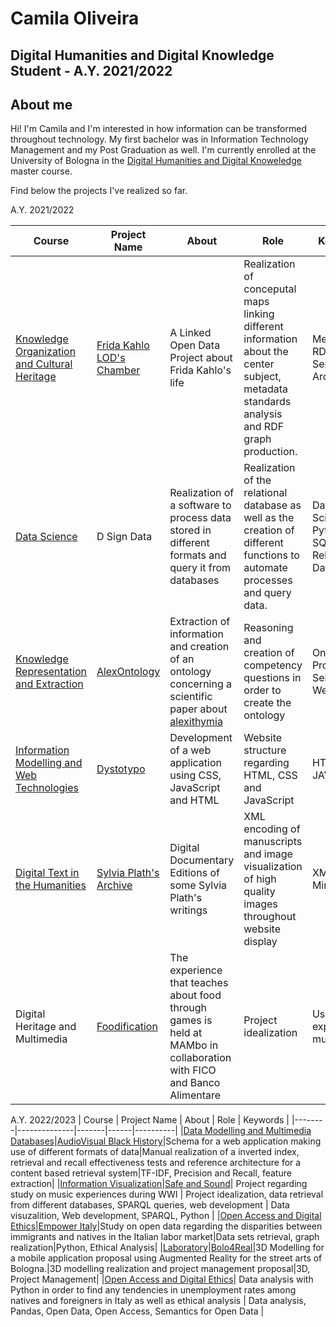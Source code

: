 # Camila Oliveira

## Digital Humanities and Digital Knowledge Student - A.Y. 2021/2022

## About me

Hi! I'm Camila and I'm interested in how information can be transformed throughout technology. My first bachelor was in Information Technology Management and my Post Graduation as well. I'm currently enrolled at the University of Bologna in the [Digital Humanities and Digital Knoweledge](https://corsi.unibo.it/2cycle/DigitalHumanitiesKnowledge) master course. 

Find below the projects I've realized so far.

A.Y. 2021/2022

| Course | Project Name | About | Role | Keywords |
|--------|--------------|-------|------|----------|
|[Knowledge Organization and Cultural Heritage](https://www.unibo.it/en/teaching/course-unit-catalogue?codiceMateria=92981&annoAccademico=2021&codiceCorso=9224&single=True&search=True)|[Frida Kahlo LOD's Chamber](https://fridakahlolodchamber.netlify.app/)|A Linked Open Data Project about Frida Kahlo's life|Realization of conceputal maps linking different information about the center subject, metadata standards analysis and RDF graph production.|Metadata, RDF, Semantic Archives|
|[Data Science](https://www.unibo.it/en/teaching/course-unit-catalogue?codiceMateria=95780&annoAccademico=2021&codiceCorso=9224&single=True&search=True)|D Sign Data|Realization of a software to process data stored in different formats and query it from databases|Realization of the relational database as well as the creation of different functions to automate processes and query data.|Data Science, Python, SQL, Relational Database|
|[Knowledge Representation and Extraction](https://www.unibo.it/en/teaching/course-unit-catalogue?codiceMateria=85446&annoAccademico=2021&codiceCorso=9224&single=True&search=True)|[AlexOntology](https://alexontlogy.github.io/AlexOntology/)|Extraction of information and creation of an ontology concerning a scientific paper about [alexithymia](https://royalsocietypublishing.org/doi/full/10.1098/rsos.150664)|Reasoning and creation of competency questions in order to create the ontology|Ontology, Protegè, Semantic Web|
|[Information Modelling and Web Technologies](https://www.unibo.it/en/teaching/course-unit-catalogue?codiceMateria=85445&annoAccademico=2021&codiceCorso=9224&single=True&search=True)|[Dystotypo](https://dystotypo.github.io/dystotypo/index.html)|Development of a web application using CSS, JavaScript and HTML|Website structure regarding HTML, CSS and JavaScript|HTML, CSS, JAVASCRIPT|
|[Digital Text in the Humanities](https://www.unibo.it/en/teaching/course-unit-catalogue?codiceMateria=85448&annoAccademico=2021&codiceCorso=9224&single=True&search=True)|[Sylvia Plath's Archive](https://sylviaplath-archive.github.io/SylviaPlath-Archive/)|Digital Documentary Editions of some Sylvia Plath's writings|XML encoding of manuscripts and image visualization of high quality images throughout website display|XML, HTML, Mirador|
| Digital Heritage and Multimedia | [Foodification](https://www.figma.com/proto/9Du4hwz2mYIZfWpqKENnaf/FOODIFICATION?page-id=0%3A1&node-id=4-3&viewport=-216%2C367%2C0.66&scaling=scale-down&starting-point-node-id=4%3A3) | The experience that teaches about food through games is held at MAMbo in collaboration with FICO and Banco Alimentare | Project idealization | User experience, museology |

A.Y. 2022/2023
| Course | Project Name | About | Role | Keywords |
|--------|--------------|-------|------|----------|
|[Data Modelling and Multimedia Databases](https://www.unibo.it/en/teaching/course-unit-catalogue?codiceMateria=93425&annoAccademico=2021&codiceCorso=9224&single=True&search=True)|[AudioVisual Black History](https://www.canva.com/design/DAFb3s6ozaA/cPIAGrPYk7fL92FsVKGNpw/view?utm_content=DAFb3s6ozaA&utm_campaign=designshare&utm_medium=link&utm_source=publishsharelink)|Schema for a web application making use of different formats of data|Manual realization of a inverted index, retrieval and recall effectiveness tests and reference architecture for a content based retrieval system|TF-IDF, Precision and Recall, feature extraction|
|[Information Visualization](https://www.unibo.it/en/teaching/course-unit-catalogue/course-unit/2022/467047)|[Safe and Sound](https://safeandsoundinfoviz.github.io/safe_and_sound/)| Project regarding study on music experiences during WWI | Project idealization, data retrieval from different databases, SPARQL queries, web development | Data visuzalition, Web development, SPARQL, Python |
|[Open Access and Digital Ethics](https://www.unibo.it/en/teaching/course-unit-catalogue?codiceMateria=85459&annoAccademico=2021&codiceCorso=9224&single=True&search=True)|[Empower Italy](https://openaccesstoimmigrants.github.io/EmpowerItaly/)|Study on open data regarding the disparities between immigrants and natives in the Italian labor market|Data sets retrieval, graph realization|Python, Ethical Analysis|
|[Laboratory](https://www.unibo.it/en/teaching/course-unit-catalogue/course-unit/2021/424790)|[Bolo4Real](https://www.canva.com/design/DAFlo43y5xM/VDi5dtpSQ5SL9KoYzD-7vQ/view?utm_content=DAFlo43y5xM&utm_campaign=designshare&utm_medium=link&utm_source=publishsharelink)|3D Modelling for a mobile application proposal using Augmented Reality for the street arts of Bologna.|3D modelling realization and project management proposal|3D, Project Management|
|[Open Access and Digital Ethics](https://www.unibo.it/it/didattica/insegnamenti/insegnamento/2022/424645)| Data analysis with Python in order to find any tendencies in unemployment rates among natives and foreigners in Italy as well as ethical analysis | Data analysis, Pandas, Open Data, Open Access, Semantics for Open Data |

<!---
camilasamurai/camilasamurai is a ✨ special ✨ repository because its `README.md` (this file) appears on your GitHub profile.
You can click the Preview link to take a look at your changes.
--->
